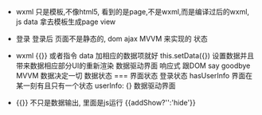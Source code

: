 - wxml  只是模板,不像html5,
看到的是page,不是wxml,而是编译过后的wxml,
js data 拿去模板生成page  view
- 登录 登录后
页面不是静态的,  dom ajax
MVVM 来实现的  状态
- wxml {{}} 或者指令  data 加相应的数据项就好
this.setData({}) 设置数据并且带来数据相应部分UI的重新渲染
数据驱动界面  响应式
跟DOM  say  goodbye
MVVM  数据决定一切
数据状态  === 界面状态
登录状态  hasUserInfo  界面在某一刻有且只有一个状态
userInfo: {}  数据驱动界面

- {{}} 不只是数据输出, 里面是js运行
{{addShow?'':'hide'}}